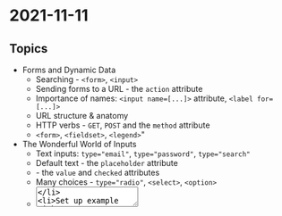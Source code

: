 # 2021-11-11

## Topics

- Forms and Dynamic Data
    - Searching - `<form>`, `<input>`
    - Sending forms to a URL - the `action` attribute
    - Importance of names: `<input name=[...]>` attribute, 
    `<label for=[...]>`
    - URL structure & anatomy 
    - HTTP verbs - `GET`, `POST` and the `method` attribute
    - `<form>`, `<fieldset>`, `<legend>`"
- The Wonderful World of Inputs
    - Text inputs: `type="email"`, `type="password"`, `type="search"`
    - Default text - the `placeholder` attribute
    - <checkbox> - the `value` and `checked` attributes
    - Many choices - `type="radio"`, `<select>`, `<option>`
    - <textarea>
    - Set up example with formspree.io
    - `<input type="file">` and using MDN to find more inputs


## Overview

We create a form by wrapping all the input controls that we need inside a `<form>` element.

```html
<form>
    <input type="text" name="first-name">
    <input type="submit">
</form>
```

The `<form>` element two fundamental attributes that we need to use:

- `action`: sets the url that will process our data or the url to which we send our data
- `method`:
  - `post`: normally used when we want to send data
  - `get`: normally used when we want to receive data

### Input types

The most common form control is the `<input>` element. We have different types of inputs, that we can change through the `type` attribute.

Some of the most common ones:

- text
- email
- password
- radio
- checkbox
- submit
- date
- color

Find a complete list here: https://developer.mozilla.org/en-US/docs/Web/HTML/Element/input#input_types

### Name attribute 

Each input field should have a `name` attribute. This is useful when we retrieve and process the data in the backend.

```html
<input type="text" name="first-name">
```

### Labels

Each input field needs to have a label associated with it. We use the element `<label>` to create the label and then we can associate it to a specific input in 2 ways:

#### Using the `for` and `id` attributes

The value of the `for` attribute in the label must match the value of the `id` in the input.
```html
<label for="first-name">First name</label>
<input id="first-name" name="first-name" type="text">
```

#### Wrapping an input field inside the label

```html
<label>
    <input type="checkbox" name="accept-terms" value="yes">
    Accept terms and conditions
</label>
```
